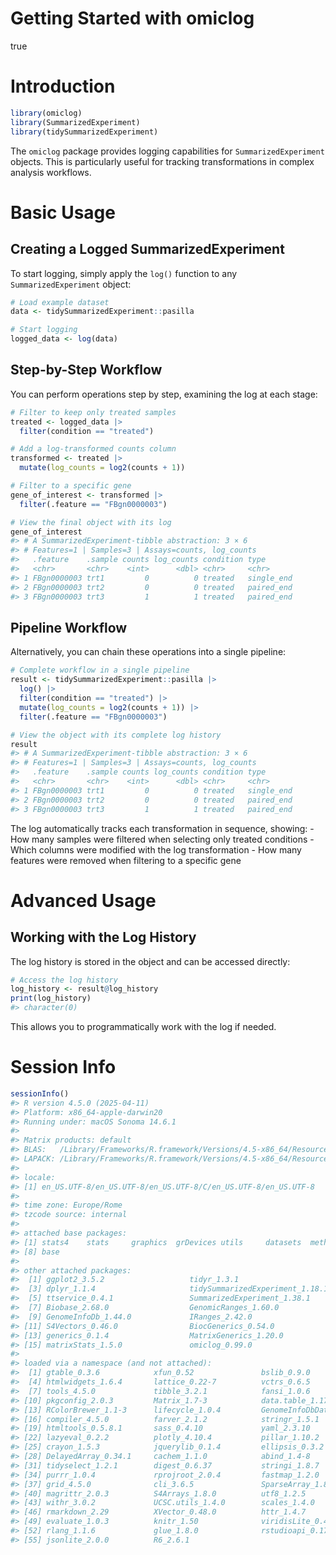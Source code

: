 Getting Started with omiclog
================
true

# Introduction

``` r
library(omiclog)
library(SummarizedExperiment)
library(tidySummarizedExperiment)
```

The `omiclog` package provides logging capabilities for
`SummarizedExperiment` objects. This is particularly useful for tracking
transformations in complex analysis workflows.

# Basic Usage

## Creating a Logged SummarizedExperiment

To start logging, simply apply the `log()` function to any
`SummarizedExperiment` object:

``` r
# Load example dataset
data <- tidySummarizedExperiment::pasilla

# Start logging
logged_data <- log(data)
```

## Step-by-Step Workflow

You can perform operations step by step, examining the log at each
stage:

``` r
# Filter to keep only treated samples
treated <- logged_data |>
  filter(condition == "treated")

# Add a log-transformed counts column
transformed <- treated |>
  mutate(log_counts = log2(counts + 1))

# Filter to a specific gene
gene_of_interest <- transformed |>
  filter(.feature == "FBgn0000003")

# View the final object with its log
gene_of_interest
#> # A SummarizedExperiment-tibble abstraction: 3 × 6
#> # Features=1 | Samples=3 | Assays=counts, log_counts
#>   .feature    .sample counts log_counts condition type      
#>   <chr>       <chr>    <int>      <dbl> <chr>     <chr>     
#> 1 FBgn0000003 trt1         0          0 treated   single_end
#> 2 FBgn0000003 trt2         0          0 treated   paired_end
#> 3 FBgn0000003 trt3         1          1 treated   paired_end
```

## Pipeline Workflow

Alternatively, you can chain these operations into a single pipeline:

``` r
# Complete workflow in a single pipeline
result <- tidySummarizedExperiment::pasilla |>
  log() |>
  filter(condition == "treated") |>
  mutate(log_counts = log2(counts + 1)) |>
  filter(.feature == "FBgn0000003")

# View the object with its complete log history
result
#> # A SummarizedExperiment-tibble abstraction: 3 × 6
#> # Features=1 | Samples=3 | Assays=counts, log_counts
#>   .feature    .sample counts log_counts condition type      
#>   <chr>       <chr>    <int>      <dbl> <chr>     <chr>     
#> 1 FBgn0000003 trt1         0          0 treated   single_end
#> 2 FBgn0000003 trt2         0          0 treated   paired_end
#> 3 FBgn0000003 trt3         1          1 treated   paired_end
```

The log automatically tracks each transformation in sequence, showing: -
How many samples were filtered when selecting only treated conditions -
Which columns were modified with the log transformation - How many
features were removed when filtering to a specific gene

# Advanced Usage

## Working with the Log History

The log history is stored in the object and can be accessed directly:

``` r
# Access the log history
log_history <- result@log_history
print(log_history)
#> character(0)
```

This allows you to programmatically work with the log if needed.

# Session Info

``` r
sessionInfo()
#> R version 4.5.0 (2025-04-11)
#> Platform: x86_64-apple-darwin20
#> Running under: macOS Sonoma 14.6.1
#> 
#> Matrix products: default
#> BLAS:   /Library/Frameworks/R.framework/Versions/4.5-x86_64/Resources/lib/libRblas.0.dylib 
#> LAPACK: /Library/Frameworks/R.framework/Versions/4.5-x86_64/Resources/lib/libRlapack.dylib;  LAPACK version 3.12.1
#> 
#> locale:
#> [1] en_US.UTF-8/en_US.UTF-8/en_US.UTF-8/C/en_US.UTF-8/en_US.UTF-8
#> 
#> time zone: Europe/Rome
#> tzcode source: internal
#> 
#> attached base packages:
#> [1] stats4    stats     graphics  grDevices utils     datasets  methods  
#> [8] base     
#> 
#> other attached packages:
#>  [1] ggplot2_3.5.2                   tidyr_1.3.1                    
#>  [3] dplyr_1.1.4                     tidySummarizedExperiment_1.18.1
#>  [5] ttservice_0.4.1                 SummarizedExperiment_1.38.1    
#>  [7] Biobase_2.68.0                  GenomicRanges_1.60.0           
#>  [9] GenomeInfoDb_1.44.0             IRanges_2.42.0                 
#> [11] S4Vectors_0.46.0                BiocGenerics_0.54.0            
#> [13] generics_0.1.4                  MatrixGenerics_1.20.0          
#> [15] matrixStats_1.5.0               omiclog_0.99.0                 
#> 
#> loaded via a namespace (and not attached):
#>  [1] gtable_0.3.6            xfun_0.52               bslib_0.9.0            
#>  [4] htmlwidgets_1.6.4       lattice_0.22-7          vctrs_0.6.5            
#>  [7] tools_4.5.0             tibble_3.2.1            fansi_1.0.6            
#> [10] pkgconfig_2.0.3         Matrix_1.7-3            data.table_1.17.2      
#> [13] RColorBrewer_1.1-3      lifecycle_1.0.4         GenomeInfoDbData_1.2.14
#> [16] compiler_4.5.0          farver_2.1.2            stringr_1.5.1          
#> [19] htmltools_0.5.8.1       sass_0.4.10             yaml_2.3.10            
#> [22] lazyeval_0.2.2          plotly_4.10.4           pillar_1.10.2          
#> [25] crayon_1.5.3            jquerylib_0.1.4         ellipsis_0.3.2         
#> [28] DelayedArray_0.34.1     cachem_1.1.0            abind_1.4-8            
#> [31] tidyselect_1.2.1        digest_0.6.37           stringi_1.8.7          
#> [34] purrr_1.0.4             rprojroot_2.0.4         fastmap_1.2.0          
#> [37] grid_4.5.0              cli_3.6.5               SparseArray_1.8.0      
#> [40] magrittr_2.0.3          S4Arrays_1.8.0          utf8_1.2.5             
#> [43] withr_3.0.2             UCSC.utils_1.4.0        scales_1.4.0           
#> [46] rmarkdown_2.29          XVector_0.48.0          httr_1.4.7             
#> [49] evaluate_1.0.3          knitr_1.50              viridisLite_0.4.2      
#> [52] rlang_1.1.6             glue_1.8.0              rstudioapi_0.17.1      
#> [55] jsonlite_2.0.0          R6_2.6.1
```
